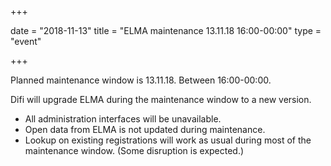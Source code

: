 +++

date = "2018-11-13"
title = "ELMA maintenance 13.11.18 16:00-00:00"
type = "event"

+++

Planned maintenance window is 13.11.18. Between 16:00-00:00.

Difi will upgrade ELMA during the maintenance window to a new version.

* All administration interfaces will be unavailable.
* Open data from ELMA is not updated during maintenance.
* Lookup on existing registrations will work as usual during most of the maintenance window. (Some disruption is expected.)

